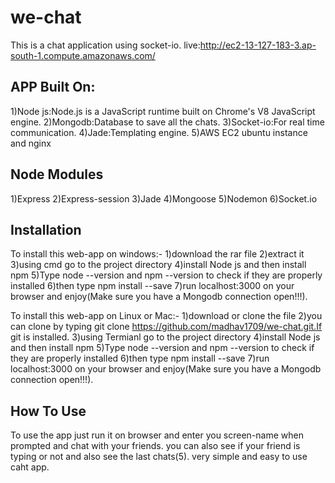 # we-chat
This is a chat application using socket-io.
live:http://ec2-13-127-183-3.ap-south-1.compute.amazonaws.com/

## APP Built On:
1)Node js:Node.js is a JavaScript runtime built on Chrome's V8 JavaScript engine.
2)Mongodb:Database to save all the chats.
3)Socket-io:For real time communication.
4)Jade:Templating engine.
5)AWS EC2 ubuntu instance and nginx

## Node Modules
1)Express
2)Express-session
3)Jade
4)Mongoose
5)Nodemon
6)Socket.io

## Installation
To install this web-app on windows:-
1)download the rar file
2)extract it
3)using cmd go to the project directory
4)install Node js and then install npm
5)Type node --version and npm --version to check if they are properly installed
6)then type npm install --save
7)run localhost:3000 on your browser and enjoy(Make sure you have a Mongodb connection open!!!).

To install this web-app on Linux or Mac:-
1)download or clone the file
2)you can clone by typing git clone https://github.com/madhav1709/we-chat.git.If git is installed.
3)using Termianl go to the project directory
4)install Node js and then install npm
5)Type node --version and npm --version to check if they are properly installed
6)then type npm install --save
7)run localhost:3000 on your browser and enjoy(Make sure you have a Mongodb connection open!!!).

## How To Use
To use the app just run it on browser and enter you screen-name when prompted and chat with your friends.
you can also see if your friend is typing or not and also see the last chats(5).
very simple and easy to use caht app.


